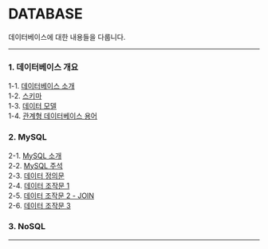 # DATABASE
데이터베이스에 대한 내용들을 다룹니다. <br/>

---
### 1. 데이터베이스 개요
1-1. [데이터베이스 소개](https://bamtory29.tistory.com/entry/%EB%8D%B0%EC%9D%B4%ED%84%B0%EB%B2%A0%EC%9D%B4%EC%8A%A4-DB?category=1027890) <br/>
1-2. [스키마](https://bamtory29.tistory.com/entry/%EC%8A%A4%ED%82%A4%EB%A7%88-Schema?category=1027890) <br/>
1-3. [데이터 모델](https://bamtory29.tistory.com/entry/%EB%8D%B0%EC%9D%B4%ED%84%B0-%EB%AA%A8%EB%8D%B8?category=1027890) <br/>
1-4. [관계형 데이터베이스 용어](https://bamtory29.tistory.com/entry/%EA%B4%80%EA%B3%84%ED%98%95-%EB%8D%B0%EC%9D%B4%ED%84%B0%EB%B2%A0%EC%9D%B4%EC%8A%A4-%EC%9A%A9%EC%96%B4-%EC%A0%95%EB%A6%AC) <br/>

### 2. MySQL
2-1. [MySQL 소개](https://bamtory29.tistory.com/entry/MySQL-MySQL) <br/>
2-2. [MySQL 주석](https://bamtory29.tistory.com/entry/MySQL-%EC%A3%BC%EC%84%9D) <br/>
2-3. [데이터 정의문](https://bamtory29.tistory.com/entry/MySQL-%EB%8D%B0%EC%9D%B4%ED%84%B0-%EC%A0%5%EC%9D%98%EB%AC%B8-DDL) <br/>
2-4. [데이터 조작문 1](https://bamtory29.tistory.com/entry/MySQL-%EB%8D%B0%EC%9D%B4%ED%84%B0-%EC%A1%B0%EC%9E%91%EB%AC%B8-DML) <br/>
2-5. [데이터 조작문 2 - JOIN](https://bamtory29.tistory.com/entry/MySQL-%EB%8D%B0%EC%9D%B4%ED%84%B0-%EC%A1%B0%EC%9E%91%EB%AC%B8-DML-JOIN) <br/>
2-6. [데이터 조작문 3](https://bamtory29.tistory.com/entry/MySQL-%EB%8D%B0%EC%9D%B4%ED%84%B0-%EC%A1%B0%EC%9E%91%EB%AC%B8-DML-UNION-SUB-QUERY) <br/>

### 3. NoSQL

---